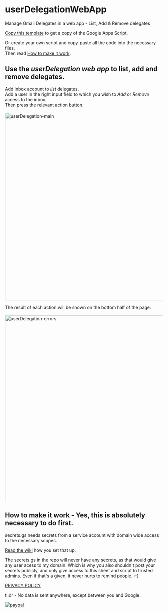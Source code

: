 # userDelegationWebApp
Manage Gmail Delegates in a web app - List, Add & Remove delegates

[Copy this template](https://script.google.com/d/1VKtyhJyTBGaDZ3SAovVIUiVIM4c8SGZFlLQLDLI65gQdqQjd5frMMjem/edit) to get a copy of the Google Apps Script.

Or create your own script and copy-paste all the code into the necessary files.<br>
Then read [How to make it work](https://github.com/NoSubstitute/userDelegationWebApp/edit/main/README.md#how-to-make-it-work---yes-this-is-absolutely-necessary-to-do-first).

## Use the _userDelegation web app_ to list, add and remove delegates.

Add inbox account to _list_ delegates.<br>
Add a user in the right input field to which you wish to _Add_ or _Remove_ access to the inbox.<br>
Then press the relevant action button.<br><br>
<img width="600" alt="userDelegation-main" src="https://user-images.githubusercontent.com/12572734/198885356-5ac5604b-7e4f-419f-b039-3806ccbea7f5.png">

The result of each action will be shown on the bottom half of the page.<br><br>
<img width="598" alt="userDelegation-errors" src="https://user-images.githubusercontent.com/12572734/198885370-efc68fb1-5cb9-41e2-af9a-43c2005716b6.png">

## How to make it work - Yes, this is absolutely necessary to do first.
secrets.gs needs secrets from a service account with domain wide access to the necessary scopes.

[Read the wiki](https://github.com/NoSubstitute/userDelegationWebApp/wiki) how you set that up.

The secrets.gs in the repo will never have any secrets, as that would give any user acess to my domain. Which is why you also shouldn't post your secrets publicly, and only give access to this sheet and script to trusted admins. Even if that's a given, it never hurts to remind people. :-)

[PRIVACY POLICY](https://tools.no-substitute.com/pp)

tl;dr - No data is sent anywhere, except between you and Google.

[![paypal](https://www.paypalobjects.com/en_US/i/btn/btn_donateCC_LG.gif)](https://www.paypal.me/NoSubstitute)
